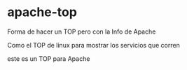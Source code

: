 # apache-top
Forma de hacer un TOP pero con la Info de Apache

Como el TOP de linux para mostrar los servicios que corren 

este es un TOP para Apache

